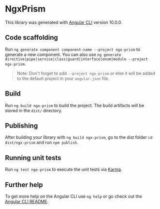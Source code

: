 # NgxPrism

This library was generated with [Angular CLI](https://github.com/angular/angular-cli) version 10.0.0.

## Code scaffolding

Run `ng generate component component-name --project ngx-prism` to generate a new component. You can also use `ng generate directive|pipe|service|class|guard|interface|enum|module --project ngx-prism`.
> Note: Don't forget to add `--project ngx-prism` or else it will be added to the default project in your `angular.json` file. 

## Build

Run `ng build ngx-prism` to build the project. The build artifacts will be stored in the `dist/` directory.

## Publishing

After building your library with `ng build ngx-prism`, go to the dist folder `cd dist/ngx-prism` and run `npm publish`.

## Running unit tests

Run `ng test ngx-prism` to execute the unit tests via [Karma](https://karma-runner.github.io).

## Further help

To get more help on the Angular CLI use `ng help` or go check out the [Angular CLI README](https://github.com/angular/angular-cli/blob/master/README.md).
